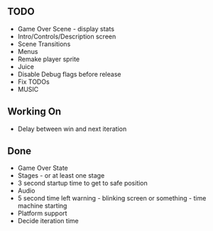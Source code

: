 ## TODO

* Game Over Scene - display stats
* Intro/Controls/Description screen
* Scene Transitions
* Menus
* Remake player sprite
* Juice
* Disable Debug flags before release
* Fix TODOs
* MUSIC

## Working On

* Delay between win and next iteration

## Done

* Game Over State
* Stages - or at least one stage
* 3 second startup time to get to safe position
* Audio
* 5 second time left warning - blinking screen or something - time machine starting
* Platform support
* Decide iteration time
